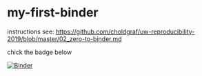 # my-first-binder

instructions see: https://github.com/choldgraf/uw-reproducibility-2019/blob/master/02_zero-to-binder.md

chick the badge below

[![Binder](https://mybinder.org/badge_logo.svg)](https://mybinder.org/v2/gh/yajuna/my-first-binder/master)
